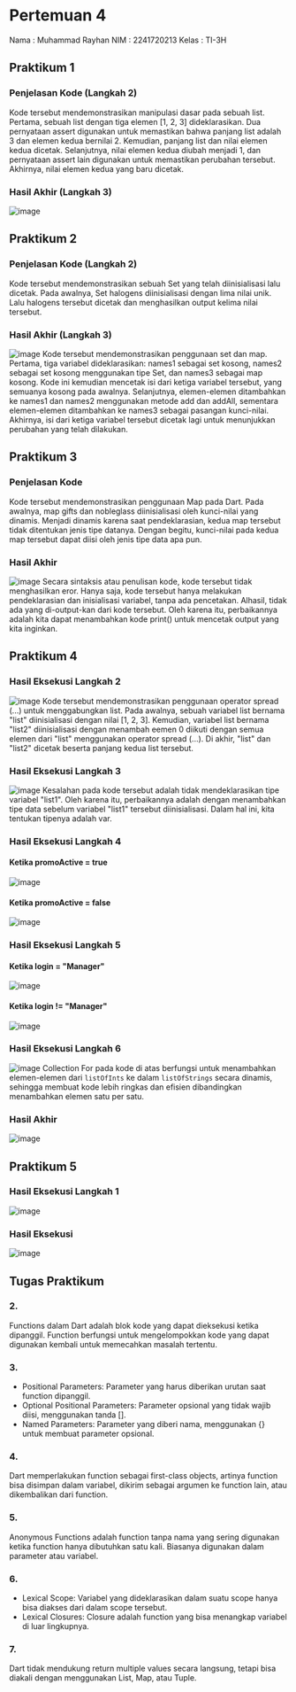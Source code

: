 # Pertemuan 4

Nama   : Muhammad Rayhan
NIM    : 2241720213
Kelas  : TI-3H

## Praktikum 1

### Penjelasan Kode (Langkah 2)
Kode tersebut mendemonstrasikan manipulasi dasar pada sebuah list. Pertama, sebuah list dengan tiga elemen [1, 2, 3] dideklarasikan. Dua pernyataan assert digunakan untuk memastikan bahwa panjang list adalah 3 dan elemen kedua bernilai 2. Kemudian, panjang list dan nilai elemen kedua dicetak. Selanjutnya, nilai elemen kedua diubah menjadi 1, dan pernyataan assert lain digunakan untuk memastikan perubahan tersebut. Akhirnya, nilai elemen kedua yang baru dicetak.

### Hasil Akhir (Langkah 3)
![image](https://github.com/user-attachments/assets/4cb77ca3-031d-42b3-ad76-569e2dc4dddb)

## Praktikum 2

### Penjelasan Kode (Langkah 2)
Kode tersebut mendemonstrasikan sebuah Set yang telah diinisialisasi lalu dicetak. Pada awalnya, Set halogens diinisialisasi dengan lima nilai unik. Lalu halogens tersebut dicetak dan menghasilkan output kelima nilai tersebut.

### Hasil Akhir (Langkah 3)
![image](https://github.com/user-attachments/assets/28af316b-21ec-40dd-9136-561bcb7c864d)
Kode tersebut mendemonstrasikan penggunaan set dan map. Pertama, tiga variabel dideklarasikan: names1 sebagai set kosong, names2 sebagai set kosong menggunakan tipe Set<String>, dan names3 sebagai map kosong. Kode ini kemudian mencetak isi dari ketiga variabel tersebut, yang semuanya kosong pada awalnya. Selanjutnya, elemen-elemen ditambahkan ke names1 dan names2 menggunakan metode add dan addAll, sementara elemen-elemen ditambahkan ke names3 sebagai pasangan kunci-nilai. Akhirnya, isi dari ketiga variabel tersebut dicetak lagi untuk menunjukkan perubahan yang telah dilakukan.

## Praktikum 3

### Penjelasan Kode
Kode tersebut mendemonstrasikan penggunaan Map pada Dart. Pada awalnya, map gifts dan nobleglass diinisialisasi oleh kunci-nilai yang dinamis. Menjadi dinamis karena saat pendeklarasian, kedua map tersebut tidak ditentukan jenis tipe datanya. Dengan begitu, kunci-nilai pada kedua map tersebut dapat diisi oleh jenis tipe data apa pun.

### Hasil Akhir
![image](https://github.com/user-attachments/assets/7747b526-2980-4428-b1a4-f4e69928ed9b)
Secara sintaksis atau penulisan kode, kode tersebut tidak menghasilkan eror. Hanya saja, kode tersebut hanya melakukan pendeklarasian dan inisialisasi variabel, tanpa ada pencetakan. Alhasil, tidak ada yang di-output-kan dari kode tersebut. Oleh karena itu, perbaikannya adalah kita dapat menambahkan kode print() untuk mencetak output yang kita inginkan.

## Praktikum 4

### Hasil Eksekusi Langkah 2
![image](https://github.com/user-attachments/assets/f2afeb3c-d066-45cb-8030-58df18af5c6a)
Kode tersebut mendemonstrasikan penggunaan operator spread (...) untuk menggabungkan list. Pada awalnya, sebuah variabel list bernama "list" diinisialisasi dengan nilai [1, 2, 3]. Kemudian, variabel list bernama "list2" diinisialisasi dengan menambah eemen 0 diikuti dengan semua elemen dari "list" menggunakan operator spread (...). Di akhir, "list" dan "list2" dicetak beserta panjang kedua list tersebut.

### Hasil Eksekusi Langkah 3
![image](https://github.com/user-attachments/assets/dc0d209f-bfb9-47f1-85f9-ec2d5d8c48e4)
Kesalahan pada kode tersebut adalah tidak mendeklarasikan tipe variabel "list1". Oleh karena itu, perbaikannya adalah dengan menambahkan tipe data sebelum variabel "list1" tersebut diinisialisasi. Dalam hal ini, kita tentukan tipenya adalah var.

### Hasil Eksekusi Langkah 4
#### Ketika promoActive = true
![image](https://github.com/user-attachments/assets/b8ca48a8-5728-42dd-a158-3a524e125bbd)

#### Ketika promoActive = false
![image](https://github.com/user-attachments/assets/58a6906f-4e62-4707-99a1-306f089c8025)

### Hasil Eksekusi Langkah 5
#### Ketika login = "Manager"
![image](https://github.com/user-attachments/assets/0d1b9208-04e7-4126-9b21-1c3910f8d1f3)

#### Ketika login != "Manager"
![image](https://github.com/user-attachments/assets/637026ab-28f8-4a85-bb02-9f2fbc83f5b5)

### Hasil Eksekusi Langkah 6
![image](https://github.com/user-attachments/assets/33751241-ef68-4a4d-bae0-7565cb5a0618)
Collection For pada kode di atas berfungsi untuk menambahkan elemen-elemen dari `listOfInts` ke dalam `listOfStrings` secara dinamis, sehingga membuat kode lebih ringkas dan efisien dibandingkan menambahkan elemen satu per satu.

### Hasil Akhir
![image](https://github.com/user-attachments/assets/6e748ea0-5271-4838-8dcc-abc97f52429f)

## Praktikum 5

### Hasil Eksekusi Langkah 1
![image](https://github.com/user-attachments/assets/5ab020cc-0b9f-4682-95a2-6f4ef658ee9c)

### Hasil Eksekusi
![image](https://github.com/user-attachments/assets/b93e6edd-d5db-41dc-a839-874057ca1161)


## Tugas Praktikum
### 2.
Functions dalam Dart adalah blok kode yang dapat dieksekusi ketika dipanggil. Function berfungsi untuk mengelompokkan kode yang dapat digunakan kembali untuk memecahkan masalah tertentu.

### 3.
- Positional Parameters: Parameter yang harus diberikan urutan saat function dipanggil.
- Optional Positional Parameters: Parameter opsional yang tidak wajib diisi, menggunakan tanda [].
- Named Parameters: Parameter yang diberi nama, menggunakan {} untuk membuat parameter opsional.

### 4.
Dart memperlakukan function sebagai first-class objects, artinya function bisa disimpan dalam variabel, dikirim sebagai argumen ke function lain, atau dikembalikan dari function.

### 5.
Anonymous Functions adalah function tanpa nama yang sering digunakan ketika function hanya dibutuhkan satu kali. Biasanya digunakan dalam parameter atau variabel.

### 6.
- Lexical Scope: Variabel yang dideklarasikan dalam suatu scope hanya bisa diakses dari dalam scope tersebut.
- Lexical Closures: Closure adalah function yang bisa menangkap variabel di luar lingkupnya.

### 7.
Dart tidak mendukung return multiple values secara langsung, tetapi bisa diakali dengan menggunakan List, Map, atau Tuple.
